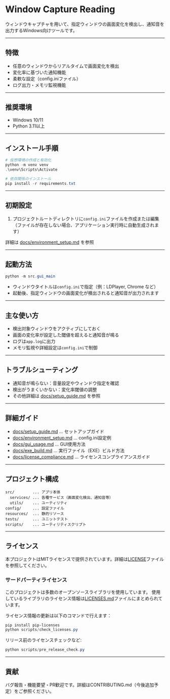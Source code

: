 # Window Capture Reading

ウィンドウキャプチャを用いて、指定ウィンドウの画面変化を検出し、通知音を出力するWindows向けツールです。

---

## 特徴
- 任意のウィンドウからリアルタイムで画面変化を検出
- 変化率に基づいた通知機能
- 柔軟な設定（config.iniファイル）
- ログ出力・メモリ監視機能

---

## 推奨環境
- Windows 10/11
- Python 3.11以上

---

## インストール手順

```powershell
# 仮想環境の作成と有効化
python -m venv venv
.\venv\Scripts\Activate

# 依存関係のインストール
pip install -r requirements.txt
```

---

## 初期設定
1. プロジェクトルートディレクトリに`config.ini`ファイルを作成または編集
   （ファイルが存在しない場合、アプリケーション実行時に自動生成されます）

詳細は [docs/environment_setup.md](docs/environment_setup.md) を参照

---

## 起動方法

```powershell
python -m src.gui_main
```

- ウィンドウタイトルは`config.ini`で指定（例：LDPlayer, Chrome など）
- 起動後、指定ウィンドウの画面変化が検出されると通知音が出力されます

---

## 主な使い方
- 検出対象ウィンドウをアクティブにしておく
- 画面の変化率が設定した閾値を超えると通知音が鳴る
- ログは`app.log`に出力
- メモリ監視や詳細設定は`config.ini`で制御

---

## トラブルシューティング
- 通知音が鳴らない：音量設定やウィンドウ指定を確認
- 検出がうまくいかない：変化率閾値の調整
- その他詳細は [docs/setup_guide.md](docs/setup_guide.md) を参照

---

## 詳細ガイド
- [docs/setup_guide.md](docs/setup_guide.md) ... セットアップガイド
- [docs/environment_setup.md](docs/environment_setup.md) ... config.ini設定例
- [docs/gui_usage.md](docs/gui_usage.md) ... GUI使用方法
- [docs/exe_build.md](docs/exe_build.md) ... 実行ファイル（EXE）ビルド方法
- [docs/license_compliance.md](docs/license_compliance.md) ... ライセンスコンプライアンスガイド

---

## プロジェクト構成
```
src/        ... アプリ本体
  services/ ... 各種サービス（画面変化検出、通知音等）
  utils/    ... ユーティリティ
config/     ... 設定ファイル
resources/  ... 静的リソース
tests/      ... ユニットテスト
scripts/    ... ユーティリティスクリプト
```

---

## ライセンス
本プロジェクトはMITライセンスで提供されています。詳細は[LICENSE](LICENSE)ファイルを参照してください。

### サードパーティライセンス
このプロジェクトは多数のオープンソースライブラリを使用しています。
使用しているライブラリのライセンス情報は[LICENSES.md](LICENSES.md)ファイルにまとめられています。

ライセンス情報の更新は以下のコマンドで行えます：
```powershell
pip install pip-licenses
python scripts/check_licenses.py
```

リリース前のライセンスチェックなど:
```powershell
python scripts/pre_release_check.py
```

---

## 貢献
バグ報告・機能要望・PR歓迎です。詳細はCONTRIBUTING.md（今後追加予定）をご参照ください。
